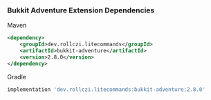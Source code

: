 ### Bukkit Adventure Extension Dependencies
Maven
```xml
<dependency>
    <groupId>dev.rollczi.litecommands</groupId>
    <artifactId>bukkit-adventure</artifactId>
    <version>2.8.0</version>
</dependency>
```
Gradle
```groovy
implementation 'dev.rollczi.litecommands:bukkit-adventure:2.8.0'
```
